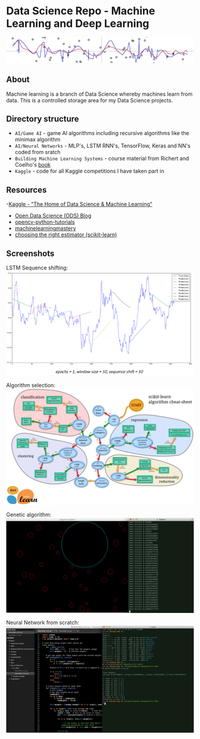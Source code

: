 # Data Science Repo - Machine Learning and Deep Learning
![alt text](https://github.com/amkent5/MachineLearning/blob/master/Building%20Machine%20Learning%20Systems/Images/SVM_Image.png)

## About

Machine learning is a branch of Data Science whereby machines learn from data. This is a controlled storage area for my Data Science projects.

## Directory structure
* `AI/Game AI` - game AI algorithms including recursive algorithms like the minimax algorithm
* `AI/Neural Networks` - MLP's, LSTM RNN's, TensorFlow, Keras and NN's coded from sratch
* `Building Machine Learning Systems` - course material from Richert and Coelho's [book](https://www.packtpub.com/big-data-and-business-intelligence/building-machine-learning-systems-python)
* `Kaggle` - code for all Kaggle competitions I have taken part in

## Resources
-[Kaggle - "The Home of Data Science & Machine Learning"](https://www.kaggle.com/)
- [Open Data Science (ODS) Blog](https://opendatascience.com/blog/)
- [opencv-python-tutorials](http://opencv-python-tutroals.readthedocs.org/en/latest/py_tutorials/py_ml/py_table_of_contents_ml/py_table_of_contents_ml.html)
- [machinelearningmastery](http://www.machinelearningmastery.com/blog/)
- [choosing the right estimator (scikit-learn)](http://scikit-learn.org/stable/tutorial/machine_learning_map/index.html)

## Screenshots

LSTM Sequence shifting:
![alt text](https://github.com/amkent5/MachineLearning/blob/master/AI/AI_Images/LSTM_initiators.png)

Algorithm selection:
![alt text](https://github.com/amkent5/MachineLearning/blob/master/Building%20Machine%20Learning%20Systems/Images/ScikitLearn_AlgCheatSheet.png)

Genetic algorithm:
![alt text](https://github.com/amkent5/MachineLearning/blob/master/AI/AI_Images/GeneticAlgorithm_Circle.png)

Neural Network from scratch:
![alt text](https://github.com/amkent5/MachineLearning/blob/master/AI/AI_Images/NNet.png)
